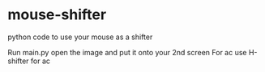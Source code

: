 # mouse-shifter
python code to use your mouse as a shifter 

Run main.py
open the image and put it onto your 2nd screen
For ac use H-shifter for ac
